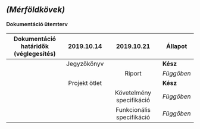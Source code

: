 ## 					*(Mérföldkövek)*

**Dokumentáció ütemterv**

| Dokumentáció határidők<br />(véglegesítés) |  2019.10.14   |        2019.10.21         | Állapot    |
| :--------------------------------------: | :-----------: | :-----------------------: | ---------- |
|                                          |  Jegyzőkönyv  |                           | **Kész**   |
|                                          |               |          Riport           | *Függőben* |
|                                          | Projekt ötlet |                           | **Kész**   |
|                                          |               | Követelmény specifikáció  | *Függőben* |
|                                          |               | Funkcionális specifikáció | *Függőben* |
